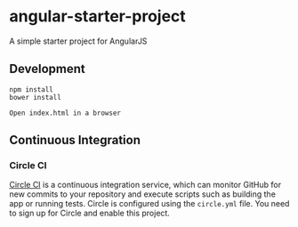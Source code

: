 angular-starter-project
=======================

A simple starter project for AngularJS


Development
-----------
    
    npm install
    bower install
    
    Open index.html in a browser

Continuous Integration
----------------------

### Circle CI

[Circle CI](https://circleci.com/) is a continuous integration service, which can monitor GitHub for new commits
to your repository and execute scripts such as building the app or running tests. Circle is 
configured using the `circle.yml` file. You need to sign up for Circle and enable this project.
